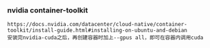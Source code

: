 
### nvidia container-toolkit
```
https://docs.nvidia.com/datacenter/cloud-native/container-toolkit/install-guide.html#installing-on-ubuntu-and-debian
安装完nvidia-cuda之后，再创建容器时加上--gpus all，即可在容器内调用cuda
```



